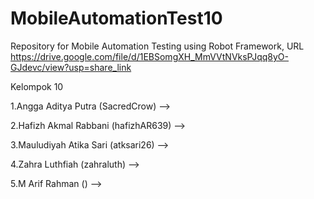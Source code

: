 # MobileAutomationTest10

Repository for Mobile Automation Testing using Robot Framework, URL https://drive.google.com/file/d/1EBSomgXH_MmVVtNVksPJqq8yO-GJdevc/view?usp=share_link

Kelompok 10

1.Angga Aditya Putra (SacredCrow) --> 

2.Hafizh Akmal Rabbani (hafizhAR639) --> 

3.Mauludiyah Atika Sari (atksari26) -->

4.Zahra Luthfiah (zahraluth) -->

5.M Arif Rahman () -->
